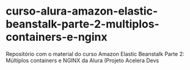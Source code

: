 # curso-alura-amazon-elastic-beanstalk-parte-2-multiplos-containers-e-nginx
Repositório com o material do curso Amazon Elastic Beanstalk Parte 2: Múltiplos containers e NGINX da Alura (Projeto Acelera Devs

